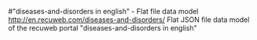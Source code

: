 #"diseases-and-disorders in english" - Flat file data model
http://en.recuweb.com/diseases-and-disorders/
Flat JSON file data model of the recuweb portal "diseases-and-disorders in english"
